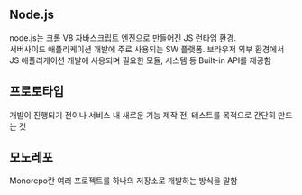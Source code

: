 
## Node.js
node.js는 크롬 V8 자바스크립트 엔진으로 만들어진 JS 런타임 환경.  
서버사이드 애플리케이션 개발에 주로 사용되는 SW 플랫폼.
브라우저 외부 환경에서 JS 애플리케이션 개발에 사용되며 필요한 모듈, 시스템 등 Built-in API를 제공함


## 프로토타입
개발이 진행되기 전이나 서비스 내 새로운 기능 제작 전, 테스트를 목적으로 간단히 만드는 것


## 모노레포
Monorepo란 여러 프로젝트를 하나의 저장소로 개발하는 방식을 말함  
